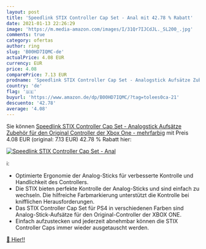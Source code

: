 ```yaml
---
layout: post
title: 'Speedlink STIX Controller Cap Set - Anal mit 42.78 % Rabatt'
date: 2021-01-13 22:26:29
image: 'https://m.media-amazon.com/images/I/31Qr7IJCdJL._SL200_.jpg'
comments: true
category: ofertas
author: ring
slug: 'B00HD7IQMC-de'
actualPrice: 4.08 EUR
currency: EUR
price: 4.08
comparePrice: 7.13 EUR
prodname: 'Speedlink STIX Controller Cap Set - Analogstick Aufsätze Zubehör für den Original Controller der Xbox One - mehrfarbig'
country: 'de'
flag: '🇩🇪'
buyurl: 'https://www.amazon.de/dp/B00HD7IQMC/?tag=tolees0ca-21'
descuento: '42.78'
average: '4.08'
---
```


Sie können [Speedlink STIX Controller Cap Set - Analogstick Aufsätze Zubehör für den Original Controller der Xbox One - mehrfarbig](https://www.amazon.de/dp/B00HD7IQMC/?tag=tolees0ca-21) mit Preis 4.08 EUR (original: 7.13 EUR) 42.78 % Rabatt hier:

[![Speedlink STIX Controller Cap Set - Anal](https://m.media-amazon.com/images/I/31Qr7IJCdJL._SL200_.jpg)](https://www.amazon.de/dp/B00HD7IQMC/?tag=tolees0ca-21)

ℹ️:

- Optimierte Ergonomie der Analog-Sticks für verbesserte Kontrolle und Handlichkeit des Controllers.
- Die STIX bieten perfekte Kontrolle der Analog-Sticks und sind einfach zu wechseln. Die hilfreiche Farbmarkierung unterstützt die Kontrolle bei knifflichen Herausforderungen.
- Das STIX Controller Cap Set für PS4 in verschiedenen Farben sind Analog-Stick-Aufsätze für den Original-Controller der XBOX ONE.
- Einfach aufzustecken und jederzeit abnehmbar können die STIX Controller Caps immer wieder ausgetauscht werden.

[🛒 Hier!!](https://www.amazon.de/dp/B00HD7IQMC/?tag=tolees0ca-21)
